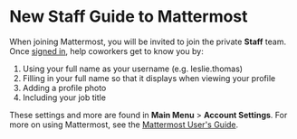 # New Staff Guide to Mattermost

When joining Mattermost, you will be invited to join the private **Staff** team. Once [signed in](https://docs.mattermost.com/help/getting-started/signing-in.html), help coworkers get to know you by:

1. Using your full name as your username (e.g. leslie.thomas)
2. Filling in your full name so that it displays when viewing your profile
3. Adding a profile photo
4. Including your job title

These settings and more are found in **Main Menu** > **Account Settings**. For more on using Mattermost, see the [Mattermost User's Guide](https://docs.mattermost.com/help/getting-started/welcome-to-mattermost.html).
